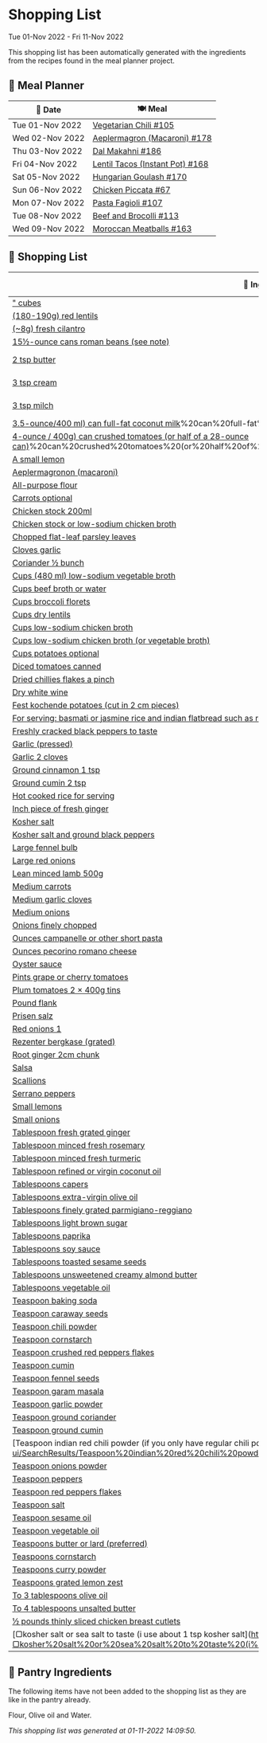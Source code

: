 # Shopping List

Tue 01-Nov 2022 - Fri 11-Nov 2022

This shopping list has been automatically generated with the ingredients from the recipes found in the meal planner project.

## 📅 Meal Planner

|📅 Date| 🍽️ Meal|
|----|----|
|Tue 01-Nov 2022|[Vegetarian Chili #105](https://github.com/bryanbr23/Recipes/issues/105)|
|Wed 02-Nov 2022|[Aeplermagron (Macaroni) #178](https://github.com/bryanbr23/Recipes/issues/178)|
|Thu 03-Nov 2022|[Dal Makahni #186](https://github.com/bryanbr23/Recipes/issues/186)|
|Fri 04-Nov 2022|[Lentil Tacos (Instant Pot) #168](https://github.com/bryanbr23/Recipes/issues/168)|
|Sat 05-Nov 2022|[Hungarian Goulash #170](https://github.com/bryanbr23/Recipes/issues/170)|
|Sun 06-Nov 2022|[Chicken Piccata #67](https://github.com/bryanbr23/Recipes/issues/67)|
|Mon 07-Nov 2022|[Pasta Fagioli #107](https://github.com/bryanbr23/Recipes/issues/107)|
|Tue 08-Nov 2022|[Beef and Brocolli #113](https://github.com/bryanbr23/Recipes/issues/113)|
|Wed 09-Nov 2022|[Moroccan Meatballs #163](https://github.com/bryanbr23/Recipes/issues/163)|

## 🛒 Shopping List

| 🍌 Ingredient| ⚖️ Measurement|
|----------|-----------|
|[" cubes](https://www.sainsburys.co.uk/gol-ui/SearchResults/"%20cubes)|1|
|[(180-190g) red lentils](https://www.sainsburys.co.uk/gol-ui/SearchResults/(180-190g)%20red%20lentils)|1 cup|
|[(~8g) fresh cilantro](https://www.sainsburys.co.uk/gol-ui/SearchResults/(~8g)%20fresh%20cilantro)|1/2 cup|
|[15½-ounce cans roman beans (see note)](https://www.sainsburys.co.uk/gol-ui/SearchResults/15½-ounce%20cans%20roman%20beans%20(see%20note))|2|
|[2 tsp butter](https://www.sainsburys.co.uk/gol-ui/SearchResults/2%20tsp%20butter)|2 TSP Butter tsp|
|[3 tsp cream](https://www.sainsburys.co.uk/gol-ui/SearchResults/3%20tsp%20cream)|3 TSP Cream tsp|
|[3 tsp milch](https://www.sainsburys.co.uk/gol-ui/SearchResults/3%20tsp%20milch)|3 TSP Milch tsp|
|[3.5-ounce/400 ml) can full-fat coconut milk](https://www.sainsburys.co.uk/gol-ui/SearchResults/3.5-ounce/400%20ml)%20can%20full-fat%20coconut%20milk)|1|
|[4-ounce / 400g) can crushed tomatoes (or half of a 28-ounce can)](https://www.sainsburys.co.uk/gol-ui/SearchResults/4-ounce%20/%20400g)%20can%20crushed%20tomatoes%20(or%20half%20of%20a%2028-ounce%20can))|1|
|[A small lemon](https://www.sainsburys.co.uk/gol-ui/SearchResults/A%20small%20lemon)|1/2|
|[Aeplermagronon  (macaroni)](https://www.sainsburys.co.uk/gol-ui/SearchResults/Aeplermagronon%20%20(macaroni))|200g|
|[All-purpose flour](https://www.sainsburys.co.uk/gol-ui/SearchResults/All-purpose%20flour)|½ cup|
|[Carrots optional](https://www.sainsburys.co.uk/gol-ui/SearchResults/Carrots%20optional)|1 ½ cup|
|[Chicken stock 200ml](https://www.sainsburys.co.uk/gol-ui/SearchResults/Chicken%20stock%20200ml)||
|[Chicken stock or low-sodium chicken broth](https://www.sainsburys.co.uk/gol-ui/SearchResults/Chicken%20stock%20or%20low-sodium%20chicken%20broth)|1 cup|
|[Chopped flat-leaf parsley leaves](https://www.sainsburys.co.uk/gol-ui/SearchResults/Chopped%20flat-leaf%20parsley%20leaves)|¼ cup|
|[Cloves garlic](https://www.sainsburys.co.uk/gol-ui/SearchResults/Cloves%20garlic)|4 + 3|
|[Coriander ½ bunch](https://www.sainsburys.co.uk/gol-ui/SearchResults/Coriander%20½%20bunch)||
|[Cups (480 ml) low-sodium vegetable broth](https://www.sainsburys.co.uk/gol-ui/SearchResults/Cups%20(480%20ml)%20low-sodium%20vegetable%20broth)|2|
|[Cups beef broth or water](https://www.sainsburys.co.uk/gol-ui/SearchResults/Cups%20beef%20broth%20or%20water)|2|
|[Cups broccoli florets](https://www.sainsburys.co.uk/gol-ui/SearchResults/Cups%20broccoli%20florets)|4|
|[Cups dry lentils](https://www.sainsburys.co.uk/gol-ui/SearchResults/Cups%20dry%20lentils)|2|
|[Cups low-sodium chicken broth](https://www.sainsburys.co.uk/gol-ui/SearchResults/Cups%20low-sodium%20chicken%20broth)|2|
|[Cups low-sodium chicken broth (or vegetable broth)](https://www.sainsburys.co.uk/gol-ui/SearchResults/Cups%20low-sodium%20chicken%20broth%20(or%20vegetable%20broth))|4|
|[Cups potatoes optional](https://www.sainsburys.co.uk/gol-ui/SearchResults/Cups%20potatoes%20optional)|3|
|[Diced tomatoes canned](https://www.sainsburys.co.uk/gol-ui/SearchResults/Diced%20tomatoes%20canned)|1 cup|
|[Dried chillies flakes a pinch](https://www.sainsburys.co.uk/gol-ui/SearchResults/Dried%20chillies%20flakes%20a%20pinch)||
|[Dry white wine](https://www.sainsburys.co.uk/gol-ui/SearchResults/Dry%20white%20wine)|½ cup|
|[Fest kochende potatoes (cut in 2 cm pieces)](https://www.sainsburys.co.uk/gol-ui/SearchResults/Fest%20kochende%20potatoes%20(cut%20in%202%20cm%20pieces))|500g|
|[For serving: basmati or jasmine rice and indian flatbread such as roti](https://www.sainsburys.co.uk/gol-ui/SearchResults/For%20serving:%20basmati%20or%20jasmine%20rice%20and%20indian%20flatbread%20such%20as%20roti)||
|[Freshly cracked black peppers to taste](https://www.sainsburys.co.uk/gol-ui/SearchResults/Freshly%20cracked%20black%20peppers%20to%20taste)||
|[Garlic (pressed)](https://www.sainsburys.co.uk/gol-ui/SearchResults/Garlic%20(pressed))|1|
|[Garlic 2 cloves](https://www.sainsburys.co.uk/gol-ui/SearchResults/Garlic%202%20cloves)||
|[Ground cinnamon 1 tsp](https://www.sainsburys.co.uk/gol-ui/SearchResults/Ground%20cinnamon%201%20tsp)||
|[Ground cumin 2 tsp](https://www.sainsburys.co.uk/gol-ui/SearchResults/Ground%20cumin%202%20tsp)||
|[Hot cooked rice for serving](https://www.sainsburys.co.uk/gol-ui/SearchResults/Hot%20cooked%20rice%20for%20serving)||
|[Inch piece of fresh ginger](https://www.sainsburys.co.uk/gol-ui/SearchResults/Inch%20piece%20of%20fresh%20ginger)|2|
|[Kosher salt](https://www.sainsburys.co.uk/gol-ui/SearchResults/Kosher%20salt)||
|[Kosher salt and ground black peppers](https://www.sainsburys.co.uk/gol-ui/SearchResults/Kosher%20salt%20and%20ground%20black%20peppers)||
|[Large fennel bulb](https://www.sainsburys.co.uk/gol-ui/SearchResults/Large%20fennel%20bulb)|1|
|[Large red onions](https://www.sainsburys.co.uk/gol-ui/SearchResults/Large%20red%20onions)|1|
|[Lean minced lamb 500g](https://www.sainsburys.co.uk/gol-ui/SearchResults/Lean%20minced%20lamb%20500g)||
|[Medium carrots](https://www.sainsburys.co.uk/gol-ui/SearchResults/Medium%20carrots)|1|
|[Medium garlic cloves](https://www.sainsburys.co.uk/gol-ui/SearchResults/Medium%20garlic%20cloves)|4|
|[Medium onions](https://www.sainsburys.co.uk/gol-ui/SearchResults/Medium%20onions)|2|
|[Onions finely chopped](https://www.sainsburys.co.uk/gol-ui/SearchResults/Onions%20finely%20chopped)|2|
|[Ounces campanelle or other short pasta](https://www.sainsburys.co.uk/gol-ui/SearchResults/Ounces%20campanelle%20or%20other%20short%20pasta)|8|
|[Ounces pecorino romano cheese](https://www.sainsburys.co.uk/gol-ui/SearchResults/Ounces%20pecorino%20romano%20cheese)|2|
|[Oyster sauce](https://www.sainsburys.co.uk/gol-ui/SearchResults/Oyster%20sauce)|⅓ cup|
|[Pints grape or cherry tomatoes](https://www.sainsburys.co.uk/gol-ui/SearchResults/Pints%20grape%20or%20cherry%20tomatoes)|2|
|[Plum tomatoes 2 × 400g tins](https://www.sainsburys.co.uk/gol-ui/SearchResults/Plum%20tomatoes%202%20×%20400g%20tins)||
|[Pound flank](https://www.sainsburys.co.uk/gol-ui/SearchResults/Pound%20flank)|1|
|[Prisen salz](https://www.sainsburys.co.uk/gol-ui/SearchResults/Prisen%20salz)|2|
|[Red onions 1](https://www.sainsburys.co.uk/gol-ui/SearchResults/Red%20onions%201)||
|[Rezenter bergkase (grated)](https://www.sainsburys.co.uk/gol-ui/SearchResults/Rezenter%20bergkase%20(grated))|200g|
|[Root ginger 2cm chunk](https://www.sainsburys.co.uk/gol-ui/SearchResults/Root%20ginger%202cm%20chunk)||
|[Salsa](https://www.sainsburys.co.uk/gol-ui/SearchResults/Salsa)|1/2 cup|
|[Scallions](https://www.sainsburys.co.uk/gol-ui/SearchResults/Scallions)||
|[Serrano peppers](https://www.sainsburys.co.uk/gol-ui/SearchResults/Serrano%20peppers)|1-2|
|[Small lemons](https://www.sainsburys.co.uk/gol-ui/SearchResults/Small%20lemons)|2|
|[Small onions](https://www.sainsburys.co.uk/gol-ui/SearchResults/Small%20onions)|3|
|[Tablespoon fresh grated ginger](https://www.sainsburys.co.uk/gol-ui/SearchResults/Tablespoon%20fresh%20grated%20ginger)|1|
|[Tablespoon minced fresh rosemary](https://www.sainsburys.co.uk/gol-ui/SearchResults/Tablespoon%20minced%20fresh%20rosemary)|1|
|[Tablespoon minced fresh turmeric](https://www.sainsburys.co.uk/gol-ui/SearchResults/Tablespoon%20minced%20fresh%20turmeric)|1|
|[Tablespoon refined or virgin coconut oil](https://www.sainsburys.co.uk/gol-ui/SearchResults/Tablespoon%20refined%20or%20virgin%20coconut%20oil)|1|
|[Tablespoons capers](https://www.sainsburys.co.uk/gol-ui/SearchResults/Tablespoons%20capers)|2|
|[Tablespoons extra-virgin olive oil](https://www.sainsburys.co.uk/gol-ui/SearchResults/Tablespoons%20extra-virgin%20olive%20oil)|5|
|[Tablespoons finely grated parmigiano-reggiano](https://www.sainsburys.co.uk/gol-ui/SearchResults/Tablespoons%20finely%20grated%20parmigiano-reggiano)|2|
|[Tablespoons light brown sugar](https://www.sainsburys.co.uk/gol-ui/SearchResults/Tablespoons%20light%20brown%20sugar)|2|
|[Tablespoons paprika](https://www.sainsburys.co.uk/gol-ui/SearchResults/Tablespoons%20paprika)|2|
|[Tablespoons soy sauce](https://www.sainsburys.co.uk/gol-ui/SearchResults/Tablespoons%20soy%20sauce)|3 + 3|
|[Tablespoons toasted sesame seeds](https://www.sainsburys.co.uk/gol-ui/SearchResults/Tablespoons%20toasted%20sesame%20seeds)|1|
|[Tablespoons unsweetened creamy almond butter](https://www.sainsburys.co.uk/gol-ui/SearchResults/Tablespoons%20unsweetened%20creamy%20almond%20butter)|3|
|[Tablespoons vegetable oil](https://www.sainsburys.co.uk/gol-ui/SearchResults/Tablespoons%20vegetable%20oil)|3|
|[Teaspoon baking soda](https://www.sainsburys.co.uk/gol-ui/SearchResults/Teaspoon%20baking%20soda)|¼|
|[Teaspoon caraway seeds](https://www.sainsburys.co.uk/gol-ui/SearchResults/Teaspoon%20caraway%20seeds)|1|
|[Teaspoon chili powder](https://www.sainsburys.co.uk/gol-ui/SearchResults/Teaspoon%20chili%20powder)|1|
|[Teaspoon cornstarch](https://www.sainsburys.co.uk/gol-ui/SearchResults/Teaspoon%20cornstarch)|1|
|[Teaspoon crushed red peppers flakes](https://www.sainsburys.co.uk/gol-ui/SearchResults/Teaspoon%20crushed%20red%20peppers%20flakes)|¼|
|[Teaspoon cumin](https://www.sainsburys.co.uk/gol-ui/SearchResults/Teaspoon%20cumin)|1/2|
|[Teaspoon fennel seeds](https://www.sainsburys.co.uk/gol-ui/SearchResults/Teaspoon%20fennel%20seeds)|1|
|[Teaspoon garam masala](https://www.sainsburys.co.uk/gol-ui/SearchResults/Teaspoon%20garam%20masala)|1|
|[Teaspoon garlic powder](https://www.sainsburys.co.uk/gol-ui/SearchResults/Teaspoon%20garlic%20powder)|1|
|[Teaspoon ground coriander](https://www.sainsburys.co.uk/gol-ui/SearchResults/Teaspoon%20ground%20coriander)|1/2|
|[Teaspoon ground cumin](https://www.sainsburys.co.uk/gol-ui/SearchResults/Teaspoon%20ground%20cumin)|1|
|[Teaspoon indian red chili powder (if you only have regular chili powder](https://www.sainsburys.co.uk/gol-ui/SearchResults/Teaspoon%20indian%20red%20chili%20powder%20(if%20you%20only%20have%20regular%20chili%20powder)|1/2|
|[Teaspoon onions powder](https://www.sainsburys.co.uk/gol-ui/SearchResults/Teaspoon%20onions%20powder)|1|
|[Teaspoon peppers](https://www.sainsburys.co.uk/gol-ui/SearchResults/Teaspoon%20peppers)|¼|
|[Teaspoon red peppers flakes](https://www.sainsburys.co.uk/gol-ui/SearchResults/Teaspoon%20red%20peppers%20flakes)|¾|
|[Teaspoon salt](https://www.sainsburys.co.uk/gol-ui/SearchResults/Teaspoon%20salt)|1|
|[Teaspoon sesame oil](https://www.sainsburys.co.uk/gol-ui/SearchResults/Teaspoon%20sesame%20oil)|1|
|[Teaspoon vegetable oil](https://www.sainsburys.co.uk/gol-ui/SearchResults/Teaspoon%20vegetable%20oil)|1|
|[Teaspoons butter or lard (preferred)](https://www.sainsburys.co.uk/gol-ui/SearchResults/Teaspoons%20butter%20or%20lard%20(preferred))|2|
|[Teaspoons cornstarch](https://www.sainsburys.co.uk/gol-ui/SearchResults/Teaspoons%20cornstarch)|2|
|[Teaspoons curry powder](https://www.sainsburys.co.uk/gol-ui/SearchResults/Teaspoons%20curry%20powder)|2|
|[Teaspoons grated lemon zest](https://www.sainsburys.co.uk/gol-ui/SearchResults/Teaspoons%20grated%20lemon%20zest)|2|
|[To 3 tablespoons olive oil](https://www.sainsburys.co.uk/gol-ui/SearchResults/To%203%20tablespoons%20olive%20oil)|2|
|[To 4 tablespoons unsalted butter](https://www.sainsburys.co.uk/gol-ui/SearchResults/To%204%20tablespoons%20unsalted%20butter)|3|
|[½ pounds thinly sliced chicken breast cutlets](https://www.sainsburys.co.uk/gol-ui/SearchResults/½%20pounds%20thinly%20sliced%20chicken%20breast%20cutlets)|1|
|[▢kosher salt or sea salt to taste (i use about 1 tsp kosher salt](https://www.sainsburys.co.uk/gol-ui/SearchResults/▢kosher%20salt%20or%20sea%20salt%20to%20taste%20(i%20use%20about%201%20tsp%20kosher%20salt)||

## 🏪 Pantry Ingredients

The following items have not been added to the shopping list as they are like in the pantry already.

Flour, Olive oil and Water.


_This shopping list was generated at 01-11-2022 14:09:50._
